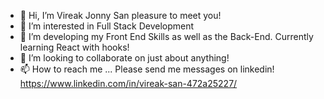 - 👋 Hi, I’m Vireak Jonny San pleasure to meet you!
- 👀 I’m interested in Full Stack Development
- 🌱 I’m developing my Front End Skills as well as the Back-End. Currently learning React with hooks!
- 💞️ I’m looking to collaborate on just about anything!
- 📫 How to reach me ...
 Please send me messages on linkedin!
 https://www.linkedin.com/in/vireak-san-472a25227/

<!---
Kaeriv93/Kaeriv93 is a ✨ special ✨ repository because its `README.md` (this file) appears on your GitHub profile.
You can click the Preview link to take a look at your changes.
--->
